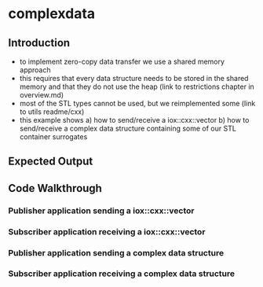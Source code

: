 # complexdata

## Introduction

- to implement zero-copy data transfer we use a shared memory approach
- this requires that every data structure needs to be stored in the shared memory and that
  they do not use the heap (link to restrictions chapter in overview.md)
- most of the STL types cannot be used, but we reimplemented some (link to utils readme/cxx)
- this example shows a) how to send/receive a iox::cxx::vector b) how to send/receive a
  complex data structure containing some of our STL container surrogates

## Expected Output

<!-- @todo Add expected output with asciinema recording before v1.0-->
<!-- @todo multiple examples described in here, expected output should be in front of every example -->

## Code Walkthrough

### Publisher application sending a iox::cxx::vector

### Subscriber application receiving a iox::cxx::vector

### Publisher application sending a complex data structure

### Subscriber application receiving a complex data structure
